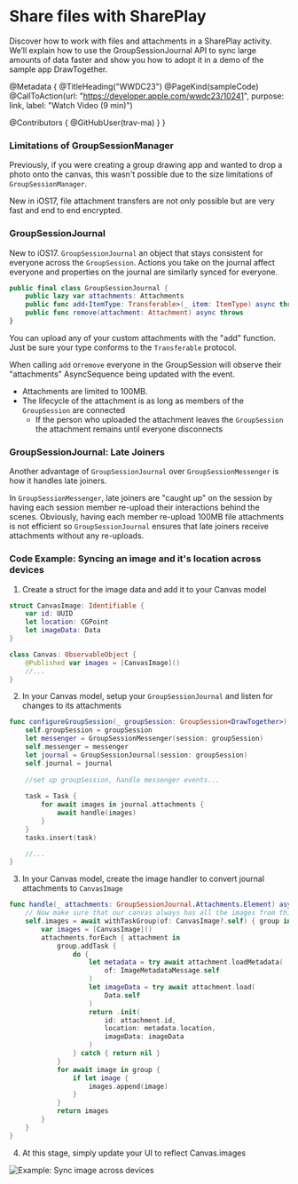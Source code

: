 # Share files with SharePlay

Discover how to work with files and attachments in a SharePlay activity. We’ll explain how to use the GroupSessionJournal API to sync large amounts of data faster and show you how to adopt it in a demo of the sample app DrawTogether.

@Metadata {
   @TitleHeading("WWDC23")
   @PageKind(sampleCode)
   @CallToAction(url: "https://developer.apple.com/wwdc23/10241", purpose: link, label: "Watch Video (9 min)")

   @Contributors {
      @GitHubUser(trav-ma)
   }
}



### Limitations of GroupSessionManager

Previously, if you were creating a group drawing app and wanted to drop a photo onto the canvas, this wasn't possible due to the size limitations of `GroupSessionManager`.

New in iOS17, file attachment transfers are not only possible but are very fast and end to end encrypted.

### GroupSessionJournal

New to iOS17. `GroupSessionJournal` an object that stays consistent for everyone across the `GroupSession`. Actions you take on the journal affect everyone and properties on the journal are similarly synced for everyone.

```swift
public final class GroupSessionJournal {
    public lazy var attachments: Attachments
    public func add‹ItemType: Transferable>(_ item: ItemType) async throws → Attachment
    public func remove(attachment: Attachment) async throws
}
```

You can upload any of your custom attachments with the "add" function. Just be sure your type conforms to the `Transferable` protocol. 

When calling `add` or`remove` everyone in the GroupSession will observe their "attachments" AsyncSequence being updated with the event.

- Attachments are limited to 100MB.
- The lifecycle of the attachment is as long as members of the `GroupSession` are connected
	- If the person who uploaded the attachment leaves the `GroupSession` the attachment remains until everyone disconnects

### GroupSessionJournal: Late Joiners

Another advantage of `GroupSessionJournal` over `GroupSessionMessenger` is how it handles late joiners. 

In `GroupSessionMessenger`, late joiners are "caught up" on the session by having each session member re-upload their interactions behind the scenes. Obviously, having each member re-upload 100MB file attachments is not efficient so `GroupSessionJournal` ensures that late joiners receive attachments without any re-uploads. 

### Code Example: Syncing an image and it's location across devices

1) Create a struct for the image data and add it to your Canvas model

```swift
struct CanvasImage: Identifiable {
    var id: UUID
    let location: CGPoint
    let imageData: Data
}

class Canvas: ObservableObject {
    @Published var images = [CanvasImage]()
    //...
}
```

2) In your Canvas model, setup your `GroupSessionJournal` and listen for changes to its attachments

```swift
func configureGroupSession(_ groupSession: GroupSession<DrawTogether>) {
    self.groupSession = groupSession
    let messenger = GroupSessionMessenger(session: groupSession)
    self.messenger = messenger
    let journal = GroupSessionJournal(session: groupSession)
    self.journal = journal
    
    //set up groupSession, handle messenger events...
    
    task = Task {
        for await images in journal.attachments {
            await handle(images)
        }
    }
    tasks.insert(task)

    //...
}
```

3) In your Canvas model, create the image handler to convert journal attachments to `CanvasImage`

```swift
func handle(_ attachments: GroupSessionJournal.Attachments.Element) async {
    // Now make sure that our canvas always has all the images from this sequence.
    self.images = await withTaskGroup(of: CanvasImage?.self) { group in
        var images = [CanvasImage]()
        attachments.forEach { attachment in
            group.addTask {
                do {
                    let metadata = try await attachment.loadMetadata(
                        of: ImageMetadataMessage.self
                    )
                    let imageData = try await attachment.load(
                        Data.self
                    )
                    return .init(
                        id: attachment.id,
                        location: metadata.location,
                        imageData: imageData
                    )
                } catch { return nil }
            }
            for await image in group {
                if let image {
                    images.append(image)
                }
            }
            return images
        }
    }
}
```

4) At this stage, simply update your UI to reflect Canvas.images

![Example: Sync image across devices][10241-example-code-shareplay-attachments]

[10241-example-code-shareplay-attachments]: WWDC23-10241-example-code-shareplay-attachments
